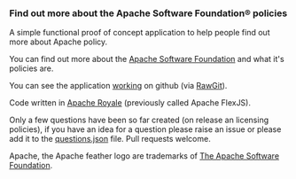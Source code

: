 ### Find out more about the Apache Software Foundation® policies
A simple functional proof of concept application to help people find out more about Apache policy.

You can find out more about the [Apache Software Foundation][4] and what it's policies are.

You can see the application [working][2] on github (via [RawGit][3]).

Code written in [Apache Royale][1] (previously called Apache FlexJS).

Only a few questions have been so far created (on release an licensing policies), if you have an idea for a question please raise an issue or please add it to the [questions.json][5] file. Pull requests welcome.

Apache, the Apache feather logo are trademarks of [The Apache Software Foundation][6].

[1]:https://royale.apache.org
[2]:https://rawgit.com/justinmclean/ApacheQuiz/master/compiled/index.html
[3]:https://rawgit.com/
[4]:https://www.apache.org/foundation/
[5]:https://github.com/justinmclean/ApacheQuiz/blob/master/src/questions.json
[6]:https://www.apache.org
                     